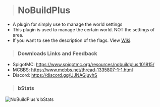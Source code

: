 > # NoBuildPlus
- A plugin for simply use to manage the world settings
- This plugin is used to manage the certain world. NOT the settings of area.
- If you want to see the description of the flags. View [Wiki](https://github.com/Ez4p1xEL/NoBuildPlus/wiki).

> ### Downloads Links and Feedback
- SpigotMC: https://www.spigotmc.org/resources/nobuildplus.101815/
- MCBBS: https://www.mcbbs.net/thread-1335807-1-1.html
- Discord: https://discord.gg/UJNAGjuyhS

> ### bStats
![NoBuildPlus's bStats](https://bstats.org/signatures/bukkit/nobuildplus.svg)





